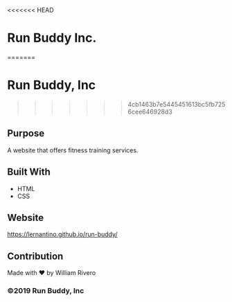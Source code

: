 <<<<<<< HEAD
# Run Buddy Inc.
=======
# Run Buddy, Inc
>>>>>>> 4cb1463b7e5445451613bc5fb7256cee646928d3

## Purpose
A website that offers fitness training services. 

## Built With
* HTML
* CSS

## Website
https://lernantino.github.io/run-buddy/

## Contribution
Made with ❤️ by William Rivero

### ©️2019 Run Buddy, Inc 
